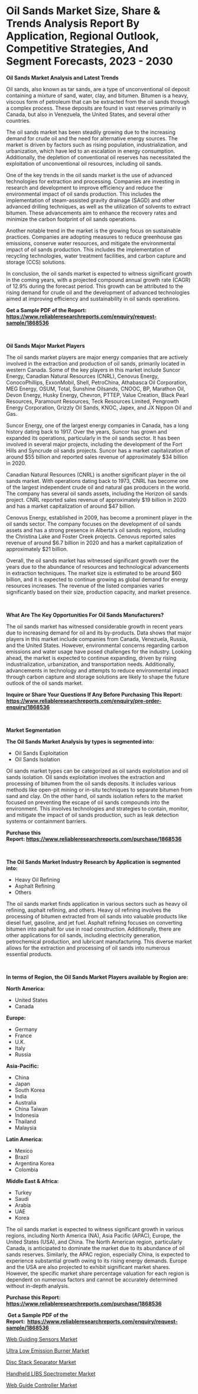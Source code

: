 <p><h1>Oil Sands Market Size, Share & Trends Analysis Report By Application, Regional Outlook, Competitive Strategies, And Segment Forecasts, 2023 - 2030</h1></p><p><strong>Oil Sands Market Analysis and Latest Trends</strong></p>
<p><p>Oil sands, also known as tar sands, are a type of unconventional oil deposit containing a mixture of sand, water, clay, and bitumen. Bitumen is a heavy, viscous form of petroleum that can be extracted from the oil sands through a complex process. These deposits are found in vast reserves primarily in Canada, but also in Venezuela, the United States, and several other countries.</p><p>The oil sands market has been steadily growing due to the increasing demand for crude oil and the need for alternative energy sources. The market is driven by factors such as rising population, industrialization, and urbanization, which have led to an escalation in energy consumption. Additionally, the depletion of conventional oil reserves has necessitated the exploitation of unconventional oil resources, including oil sands.</p><p>One of the key trends in the oil sands market is the use of advanced technologies for extraction and processing. Companies are investing in research and development to improve efficiency and reduce the environmental impact of oil sands production. This includes the implementation of steam-assisted gravity drainage (SAGD) and other advanced drilling techniques, as well as the utilization of solvents to extract bitumen. These advancements aim to enhance the recovery rates and minimize the carbon footprint of oil sands operations.</p><p>Another notable trend in the market is the growing focus on sustainable practices. Companies are adopting measures to reduce greenhouse gas emissions, conserve water resources, and mitigate the environmental impact of oil sands production. This includes the implementation of recycling technologies, water treatment facilities, and carbon capture and storage (CCS) solutions.</p><p>In conclusion, the oil sands market is expected to witness significant growth in the coming years, with a projected compound annual growth rate (CAGR) of 12.9% during the forecast period. This growth can be attributed to the rising demand for crude oil and the development of advanced technologies aimed at improving efficiency and sustainability in oil sands operations.</p></p>
<p><strong>Get a Sample PDF of the Report:&nbsp; <a href="https://www.reliableresearchreports.com/enquiry/request-sample/1868536">https://www.reliableresearchreports.com/enquiry/request-sample/1868536</a></strong></p>
<p>&nbsp;</p>
<p><strong>Oil Sands Major Market Players</strong></p>
<p><p>The oil sands market players are major energy companies that are actively involved in the extraction and production of oil sands, primarily located in western Canada. Some of the key players in this market include Suncor Energy, Canadian Natural Resources (CNRL), Cenovus Energy, ConocoPhillips, ExxonMobil, Shell, PetroChina, Athabasca Oil Corporation, MEG Energy, OSUM, Total, Sunshine Oilsands, CNOOC, BP, Marathon Oil, Devon Energy, Husky Energy, Chevron, PTTEP, Value Creation, Black Pearl Resources, Paramount Resources, Teck Resources Limited, Pengrowth Energy Corporation, Grizzly Oil Sands, KNOC, Japex, and JX Nippon Oil and Gas.</p><p>Suncor Energy, one of the largest energy companies in Canada, has a long history dating back to 1917. Over the years, Suncor has grown and expanded its operations, particularly in the oil sands sector. It has been involved in several major projects, including the development of the Fort Hills and Syncrude oil sands projects. Suncor has a market capitalization of around $55 billion and reported sales revenue of approximately $34 billion in 2020.</p><p>Canadian Natural Resources (CNRL) is another significant player in the oil sands market. With operations dating back to 1973, CNRL has become one of the largest independent crude oil and natural gas producers in the world. The company has several oil sands assets, including the Horizon oil sands project. CNRL reported sales revenue of approximately $19 billion in 2020 and has a market capitalization of around $47 billion.</p><p>Cenovus Energy, established in 2009, has become a prominent player in the oil sands sector. The company focuses on the development of oil sands assets and has a strong presence in Alberta's oil sands regions, including the Christina Lake and Foster Creek projects. Cenovus reported sales revenue of around $6.7 billion in 2020 and has a market capitalization of approximately $21 billion.</p><p>Overall, the oil sands market has witnessed significant growth over the years due to the abundance of resources and technological advancements in extraction techniques. The market size is estimated to be around $60 billion, and it is expected to continue growing as global demand for energy resources increases. The revenue of the listed companies varies significantly based on their size, production capacity, and market presence.</p></p>
<p>&nbsp;</p>
<p><strong>What Are The Key Opportunities For Oil Sands Manufacturers?</strong></p>
<p><p>The oil sands market has witnessed considerable growth in recent years due to increasing demand for oil and its by-products. Data shows that major players in this market include companies from Canada, Venezuela, Russia, and the United States. However, environmental concerns regarding carbon emissions and water usage have posed challenges for the industry. Looking ahead, the market is expected to continue expanding, driven by rising industrialization, urbanization, and transportation needs. Additionally, advancements in technology and attempts to reduce environmental impact through carbon capture and storage solutions are likely to shape the future outlook of the oil sands market.</p></p>
<p><strong>Inquire or Share Your Questions If Any Before Purchasing This Report: <a href="https://www.reliableresearchreports.com/enquiry/pre-order-enquiry/1868536">https://www.reliableresearchreports.com/enquiry/pre-order-enquiry/1868536</a></strong></p>
<p>&nbsp;</p>
<p><strong>Market Segmentation</strong></p>
<p><strong>The Oil Sands Market Analysis by types is segmented into:</strong></p>
<p><ul><li>Oil Sands Exploitation</li><li>Oil Sands Isolation</li></ul></p>
<p><p>Oil sands market types can be categorized as oil sands exploitation and oil sands isolation. Oil sands exploitation involves the extraction and processing of bitumen from the oil sands deposits. It includes various methods like open-pit mining or in-situ techniques to separate bitumen from sand and clay. On the other hand, oil sands isolation refers to the market focused on preventing the escape of oil sands compounds into the environment. This involves technologies and strategies to contain, monitor, and mitigate the impact of oil sands production, such as leak detection systems or containment barriers.</p></p>
<p><strong>Purchase this Report:&nbsp;<a href="https://www.reliableresearchreports.com/purchase/1868536">https://www.reliableresearchreports.com/purchase/1868536</a></strong></p>
<p>&nbsp;</p>
<p><strong>The Oil Sands Market Industry Research by Application is segmented into:</strong></p>
<p><ul><li>Heavy Oil Refining</li><li>Asphalt Refining</li><li>Others</li></ul></p>
<p><p>The oil sands market finds application in various sectors such as heavy oil refining, asphalt refining, and others. Heavy oil refining involves the processing of bitumen extracted from oil sands into valuable products like diesel fuel, gasoline, and jet fuel. Asphalt refining focuses on converting bitumen into asphalt for use in road construction. Additionally, there are other applications for oil sands, including electricity generation, petrochemical production, and lubricant manufacturing. This diverse market allows for the extraction and processing of oil sands into numerous essential products.</p></p>
<p>&nbsp;</p>
<p><strong>In terms of Region, the Oil Sands Market Players available by Region are:</strong></p>
<p>
    <p> <strong> North America: </strong>
        <ul>
            <li>United States</li>
            <li>Canada</li>
        </ul>
        </p> 
    <p> <strong> Europe: </strong>
        <ul>
            <li>Germany</li>
            <li>France</li>
            <li>U.K.</li>
            <li>Italy</li>
            <li>Russia</li>
        </ul>
        </p> 
    <p> <strong> Asia-Pacific: </strong>
        <ul>
            <li>China</li>
            <li>Japan</li>
            <li>South Korea</li>
            <li>India</li>
            <li>Australia</li>
            <li>China Taiwan</li>
            <li>Indonesia</li>
            <li>Thailand</li>
            <li>Malaysia</li>
        </ul>
        </p> 
    <p> <strong> Latin America: </strong>
        <ul>
            <li>Mexico</li>
            <li>Brazil</li>
            <li>Argentina Korea</li>
            <li>Colombia</li>
        </ul>
        </p> 
    <p> <strong> Middle East & Africa: </strong>
        <ul>
            <li>Turkey</li>
            <li>Saudi</li>
            <li>Arabia</li>
            <li>UAE</li>
            <li>Korea</li>
        </ul>
    </p>
    </p>
<p><p>The oil sands market is expected to witness significant growth in various regions, including North America (NA), Asia Pacific (APAC), Europe, the United States (USA), and China. The North American region, particularly Canada, is anticipated to dominate the market due to its abundance of oil sands reserves. Similarly, the APAC region, especially China, is expected to experience substantial growth owing to its rising energy demands. Europe and the USA are also projected to exhibit significant market shares. However, the specific market share percentage valuation for each region is dependent on numerous factors and cannot be accurately determined without in-depth analysis.</p></p>
<p><strong>Purchase this Report: <a href="https://www.reliableresearchreports.com/purchase/1868536">https://www.reliableresearchreports.com/purchase/1868536</a></strong></p>
<p>&nbsp;<strong>Get a Sample PDF of the Report:&nbsp;&nbsp;<a href="https://www.reliableresearchreports.com/enquiry/request-sample/1868536">https://www.reliableresearchreports.com/enquiry/request-sample/1868536</a></strong></p>
<p><strong></strong></p>
<p><p><a href="https://medium.com/@linabernier/web-guiding-sensors-market-research-report-its-history-and-forecast-2023-to-2030-e81192887d89">Web Guiding Sensors Market</a></p><p><a href="https://medium.com/@lilliandach2023/ultra-low-emission-burner-market-outlook-industry-overview-and-forecast-2023-to-2030-84fe28e1821f">Ultra Low Emission Burner Market</a></p><p><a href="https://medium.com/@twiladurgan/disc-stack-separator-market-share-evolution-and-market-growth-trends-2023-2030-9ac68b6cd070">Disc Stack Separator Market</a></p><p><a href="https://medium.com/@avaalsop666/handheld-libs-spectrometer-market-the-key-to-successful-business-strategy-forecast-till-2030-acc1acc8a098">Handheld LIBS Spectrometer Market</a></p><p><a href="https://medium.com/@magaliortiz1955/web-guide-controller-market-trends-and-market-analysis-forecasted-for-period-2023-2030-bba3526b20b0">Web Guide Controller Market</a></p></p>